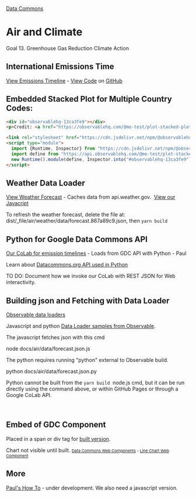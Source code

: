 [Data Commons](../)

# Air and Climate

Goal 13. Greenhouse Gas Reduction Climate Action

## International Emissions Time

<!--
Pointing timeline link at https://model.earth because 
/emission.html gets shortened to /emission in dist folder, 
which does not work with python localhost. 
TO DO: Add steps for installing https cert to run: npx http-server
https://model.earth/localsite/start/steps/
-->

[View Emissions Timeline](https://model.earth/data-commons/dist/air/emissions/emission.html) - [View Code](../../docs/air/emissions/) on [GitHub](https://github.com/ModelEarth/data-commons/blob/main/docs/air/emissions/emission.md)

## Embedded Stacked Plot for Multiple Country Codes:

```html
<div id="observablehq-13ca3fe9"></div>
<p>Credit: <a href="https://observablehq.com/@me-test/plot-stacked-plots">Plot: Stacked Plots based on the country codes found in the DCID</a></p>

<link rel="stylesheet" href="https://cdn.jsdelivr.net/npm/@observablehq/inspector@5/dist/inspector.css">
<script type="module">
  import {Runtime, Inspector} from "https://cdn.jsdelivr.net/npm/@observablehq/runtime@5/dist/runtime.js";
  import define from "https://api.observablehq.com/@me-test/plot-stacked-plots.js?v=4";
  new Runtime().module(define, Inspector.into("#observablehq-13ca3fe9"));
</script>
```


## Weather Data Loader

[View Weather Forecast](../../dist/air/weather) - Caches data from api.weather.gov.&nbsp; [View our Javacript](https://github.com/ModelEarth/data-commons/blob/main/docs/air/weather/index.md)

To refresh the weather forecast, delete the file at: dist/\_file/air/weather/data/forecast.867a89c9.json, then `yarn build`


## Python for Google Data Commons API

[Our CoLab for emission timelines](https://colab.research.google.com/drive/1mZC2Pn4oKau9Sz1Q16_qnOK7Tai09uEo#scrollTo=2gMBtmu1MGfq&line=19&uniqifier=1) - Loads from GDC API with Python - Paul

Learn about [Datacommons.org API used in Python](https://docs.datacommons.org/api/python/)

TO DO: Document how we invoke our CoLab with REST JSON for Web interactivity.


## Building json and Fetching with Data Loader

[Observable data loaders](https://observablehq.com/framework/loaders) 

Javascript and python [Data Loader samples from Observable](https://observablehq.com/framework/getting-started#next-steps).

The javascript fetches json with this cmd

  node docs/air/data/forecast.json.js

The python requires running "python" external to Observable build.

  python docs/air/data/forecast.json.py

Python cannot be built from the `yarn build` &nbsp;node.js cmd, but it can be run directly using the command above, or within GitHub Pages or through a Google CoLab API.

<br>

## Embed of GDC Component

Placed in a span or div tag for [built version](../../dist/air/).

<span>
<script src="https://datacommons.org/datacommons.js"></script>
<datacommons-line  header="Population for USA, India, and China" places="country/USA country/IND country/CHN" variables="Count_Person">Chart not visible until built.</datacommons-line>
</span>
<span style="font-size: 11px;">
<a href="https://docs.datacommons.org/api/web_components/">Data Commons Web Components</a> - 
<a href="https://docs.datacommons.org/api/web_components/line">Line Chart Web Component</a>
</span>

## More

[Paul's How To](https://docs.google.com/document/d/1Xn5LCwlf8hEGsfJ_mAZEfLtNLopSGIeTJkMn90_RzQ8/edit?usp=sharing) - under development. We also need a javascript version.

